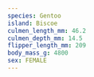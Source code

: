 ```yaml
---
species: Gentoo
island: Biscoe
culmen_length_mm: 46.2
culmen_depth_mm: 14.5
flipper_length_mm: 209
body_mass_g: 4800
sex: FEMALE
---
```


